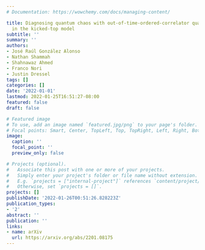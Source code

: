 ```yaml
---
# Documentation: https://wowchemy.com/docs/managing-content/

title: Diagnosing quantum chaos with out-of-time-ordered-correlator quasiprobability
  in the kicked-top model
subtitle: ''
summary: ''
authors:
- José Raúl González Alonso
- Nathan Shammah
- Shahnawaz Ahmed
- Franco Nori
- Justin Dressel
tags: []
categories: []
date: '2022-01-01'
lastmod: 2022-01-25T16:51:27-08:00
featured: false
draft: false

# Featured image
# To use, add an image named `featured.jpg/png` to your page's folder.
# Focal points: Smart, Center, TopLeft, Top, TopRight, Left, Right, BottomLeft, Bottom, BottomRight.
image:
  caption: ''
  focal_point: ''
  preview_only: false

# Projects (optional).
#   Associate this post with one or more of your projects.
#   Simply enter your project's folder or file name without extension.
#   E.g. `projects = ["internal-project"]` references `content/project/deep-learning/index.md`.
#   Otherwise, set `projects = []`.
projects: []
publishDate: '2022-01-26T00:51:26.828223Z'
publication_types:
- '2'
abstract: ''
publication: ''
links:
- name: arXiv
  url: https://arxiv.org/abs/2201.08175
---
```

